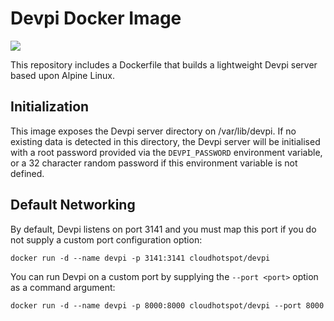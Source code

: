 # Devpi Docker Image

[![](https://imagelayers.io/badge/cloudhotspot/devpi:latest.svg)](https://imagelayers.io/?images=cloudhotspot/devpi:latest 'Get your own badge on imagelayers.io')

This repository includes a Dockerfile that builds a lightweight Devpi server based upon Alpine Linux.

## Initialization

This image exposes the Devpi server directory on /var/lib/devpi.  If no existing data is detected in this directory, the Devpi server will be initialised with a root password provided via the `DEVPI_PASSWORD` environment variable, or a 32 character random password if this environment variable is not defined.

## Default Networking

By default, Devpi listens on port 3141 and you must map this port if you do not supply a custom port configuration option:

`docker run -d --name devpi -p 3141:3141 cloudhotspot/devpi`

You can run Devpi on a custom port by supplying the `--port <port>` option as a command argument:

`docker run -d --name devpi -p 8000:8000 cloudhotspot/devpi --port 8000`